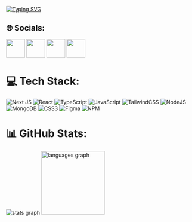 <a href="https://git.io/typing-svg"><img src="https://readme-typing-svg.demolab.com?font=Fira+Code&weight=600&size=25&duration=4000&pause=400&color=F70000&vCenter=true&repeat=false&width=480&height=38&separator=%3C&lines=Hi+there%2C%3CI'm+Hossein+Khalili%3CI+hope+you+are+always+happy+:)" alt="Typing SVG" /></a>

## 🌐 Socials:
 <a href="https://linkedin.com/in/lho3ein" terget="_blank"><img height="50" src="https://www.vectorlogo.zone/logos/linkedin/linkedin-tile.svg"></a>
 <a href="https://instagram.com/lho3ein"><img height="50" src="https://www.vectorlogo.zone/logos/instagram/instagram-icon.svg"></a>
 <a href="https://twitter.com/lho3ein" terget="_blank"><img height="50" src="https://www.vectorlogo.zone/logos/twitter/twitter-tile.svg"></a>
 <a href="mailto:lho3ein81@gmail.com" terget="_blank"><img height="50" src="https://www.vectorlogo.zone/logos/gmail/gmail-icon.svg"></a>

# 💻 Tech Stack:
![Next JS](https://img.shields.io/badge/Next-black?style=for-the-badge&logo=next.js&logoColor=white) ![React](https://img.shields.io/badge/react-%2320232a.svg?style=for-the-badge&logo=react&logoColor=%2361DAFB) ![TypeScript](https://img.shields.io/badge/typescript-%23007ACC.svg?style=for-the-badge&logo=typescript&logoColor=white) ![JavaScript](https://img.shields.io/badge/javascript-%23323330.svg?style=for-the-badge&logo=javascript&logoColor=%23F7DF1E) ![TailwindCSS](https://img.shields.io/badge/tailwindcss-%2338B2AC.svg?style=for-the-badge&logo=tailwind-css&logoColor=white) ![NodeJS](https://img.shields.io/badge/node.js-6DA55F?style=for-the-badge&logo=node.js&logoColor=white) ![MongoDB](https://img.shields.io/badge/MongoDB-%234ea94b.svg?style=for-the-badge&logo=mongodb&logoColor=white) ![CSS3](https://img.shields.io/badge/css3-%231572B6.svg?style=for-the-badge&logo=css3&logoColor=white)  ![Figma](https://img.shields.io/badge/figma-%23F24E1E.svg?style=for-the-badge&logo=figma&logoColor=white) ![NPM](https://img.shields.io/badge/NPM-%23000000.svg?style=for-the-badge&logo=npm&logoColor=white)

# 📊 GitHub Stats:
<div align="left">
  <img src="https://github-readme-stats.vercel.app/api?username=lho3ein&hide_title=false&hide_rank=false&show_icons=true&include_all_commits=true&count_private=true&disable_animations=false&theme=dracula&locale=en&hide_border=false" alt="stats graph"  />
  <img src="https://github-readme-stats.vercel.app/api/top-langs?username=lho3ein&locale=en&hide_title=false&layout=compact&card_width=320&langs_count=5&theme=dracula&hide_border=false" height="170" alt="languages graph" />
</div>
